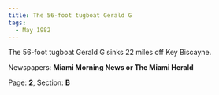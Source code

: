 ```yaml
---  
title: The 56-foot tugboat Gerald G  
tags:  
  - May 1982  
---  
```

  
The 56-foot tugboat Gerald G sinks 22 miles off Key Biscayne.  
  
Newspapers: **Miami Morning News or The Miami Herald**  
  
Page: **2**, Section: **B** 
